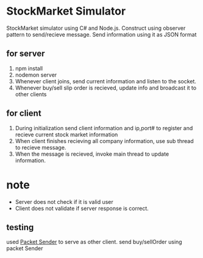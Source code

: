 # StockMarket Simulator

StockMarket simulator using C# and Node.js.
Construct using observer pattern to send/recieve message.
Send information using it as JSON format

## for server 
1. npm install
2. nodemon server
3. Whenever client joins, send current information and listen to the socket.
4. Whenever buy/sell slip order is recieved, update info and broadcast it to other clients

## for client
1. During initialization send client information and ip,port# to register and recieve current stock market information
2. When client finishes recieving all company information, use sub thread to recieve message.
3. When the message is recieved, invoke main thread to update information. 

# **note**
* Server does not check if it is valid user
* Client does not validate if server response is correct.

## testing
used [Packet Sender](https://packetsender.com/) to serve as other client.
send buy/sellOrder using packet Sender
